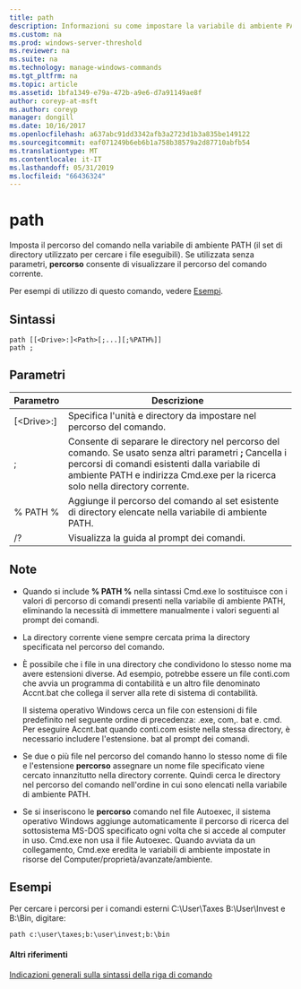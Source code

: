 ```yaml
---
title: path
description: Informazioni su come impostare la variabile di ambiente PATH.
ms.custom: na
ms.prod: windows-server-threshold
ms.reviewer: na
ms.suite: na
ms.technology: manage-windows-commands
ms.tgt_pltfrm: na
ms.topic: article
ms.assetid: 1bfa1349-e79a-472b-a9e6-d7a91149ae8f
author: coreyp-at-msft
ms.author: coreyp
manager: dongill
ms.date: 10/16/2017
ms.openlocfilehash: a637abc91dd3342afb3a2723d1b3a835be149122
ms.sourcegitcommit: eaf071249b6eb6b1a758b38579a2d87710abfb54
ms.translationtype: MT
ms.contentlocale: it-IT
ms.lasthandoff: 05/31/2019
ms.locfileid: "66436324"
---
```

# <a name="path"></a>path



Imposta il percorso del comando nella variabile di ambiente PATH (il set di directory utilizzato per cercare i file eseguibili). Se utilizzata senza parametri, **percorso** consente di visualizzare il percorso del comando corrente.

Per esempi di utilizzo di questo comando, vedere [Esempi](#BKMK_examples).

## <a name="syntax"></a>Sintassi

```
path [[<Drive>:]<Path>[;...][;%PATH%]]
path ;
```

## <a name="parameters"></a>Parametri

|     Parametro     |                                                                                                     Descrizione                                                                                                      |
|-------------------|----------------------------------------------------------------------------------------------------------------------------------------------------------------------------------------------------------------------|
| [\<Drive>:]<Path> |                                                                            Specifica l'unità e directory da impostare nel percorso del comando.                                                                             |
|         ;         | Consente di separare le directory nel percorso del comando. Se usato senza altri parametri **;** Cancella i percorsi di comandi esistenti dalla variabile di ambiente PATH e indirizza Cmd.exe per la ricerca solo nella directory corrente. |
|      % PATH %       |                                                         Aggiunge il percorso del comando al set esistente di directory elencate nella variabile di ambiente PATH.                                                         |
|        /?         |                                                                                         Visualizza la guida al prompt dei comandi.                                                                                         |

## <a name="remarks"></a>Note

-   Quando si include **% PATH %** nella sintassi Cmd.exe lo sostituisce con i valori di percorso di comandi presenti nella variabile di ambiente PATH, eliminando la necessità di immettere manualmente i valori seguenti al prompt dei comandi.
-   La directory corrente viene sempre cercata prima la directory specificata nel percorso del comando.
-   È possibile che i file in una directory che condividono lo stesso nome ma avere estensioni diverse. Ad esempio, potrebbe essere un file conti.com che avvia un programma di contabilità e un altro file denominato Accnt.bat che collega il server alla rete di sistema di contabilità.

    Il sistema operativo Windows cerca un file con estensioni di file predefinito nel seguente ordine di precedenza: .exe, com,. bat e. cmd. Per eseguire Accnt.bat quando conti.com esiste nella stessa directory, è necessario includere l'estensione. bat al prompt dei comandi.
-   Se due o più file nel percorso del comando hanno lo stesso nome di file e l'estensione **percorso** assegnare un nome file specificato viene cercato innanzitutto nella directory corrente. Quindi cerca le directory nel percorso del comando nell'ordine in cui sono elencati nella variabile di ambiente PATH.
-   Se si inseriscono le **percorso** comando nel file Autoexec, il sistema operativo Windows aggiunge automaticamente il percorso di ricerca del sottosistema MS-DOS specificato ogni volta che si accede al computer in uso. Cmd.exe non usa il file Autoexec. Quando avviata da un collegamento, Cmd.exe eredita le variabili di ambiente impostate in risorse del Computer/proprietà/avanzate/ambiente.

## <a name="BKMK_examples"></a>Esempi

Per cercare i percorsi per i comandi esterni C:\User\Taxes B:\User\Invest e B:\Bin, digitare:

`path c:\user\taxes;b:\user\invest;b:\bin`

#### <a name="additional-references"></a>Altri riferimenti

[Indicazioni generali sulla sintassi della riga di comando](command-line-syntax-key.md)
